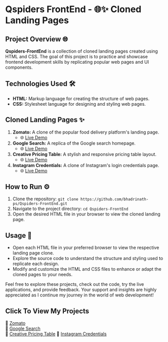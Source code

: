 # Qspiders FrontEnd - 🌐✨ Cloned Landing Pages

## Project Overview 🌐

**Qspiders-FrontEnd** is a collection of cloned landing pages created using HTML and CSS. The goal of this project is to practice and showcase frontend development skills by replicating popular web pages and UI components.

## Technologies Used 🛠️

- **HTML:** Markup language for creating the structure of web pages.
- **CSS:** Stylesheet language for designing and styling web pages.

## Cloned Landing Pages ✨

1. **Zomato:** A clone of the popular food delivery platform's landing page.
   - 🌐 [Live Demo](https://bhadrinath-ps.github.io/Qspiders-FrontEnd/Zomato.html)
2. **Google Search:** A replica of the Google search homepage.
   - 🌐 [Live Demo](https://bhadrinath-ps.github.io/Qspiders-FrontEnd/Google-Search-Clone.html)
3. **Creative Pricing Table:** A stylish and responsive pricing table layout.
   - 🌐 [Live Demo](https://bhadrinath-ps.github.io/Qspiders-FrontEnd/Creative-Pricing-Table.html)
4. **Instagram Credentials:** A clone of Instagram's login credentials page.
   - 🌐 [Live Demo](https://bhadrinath-ps.github.io/Qspiders-FrontEnd/Instagram-Credentials/Instagram-Login.html)

## How to Run ⚙️

1. Clone the repository: `git clone https://github.com/bhadrinath-ps/Qspiders-FrontEnd.git`
2. Navigate to the project directory: `cd Qspiders-FrontEnd`
3. Open the desired HTML file in your browser to view the cloned landing page.

## Usage 🚀

- Open each HTML file in your preferred browser to view the respective landing page clone.
- Explore the source code to understand the structure and styling used to replicate each design.
- Modify and customize the HTML and CSS files to enhance or adapt the cloned pages to your needs.

Feel free to explore these projects, check out the code, try the live applications, and provide feedback. Your support and insights are highly appreciated as I continue my journey in the world of web development!

## Click To View My Projects

🔗 [Zomato](https://bhadrinath-ps.github.io/Qspiders-FrontEnd/Zomato.html)  
🔗 [Google Search](https://bhadrinath-ps.github.io/Qspiders-FrontEnd/Google-Search-Clone.html)  
🔗 [Creative Pricing Table](https://bhadrinath-ps.github.io/Qspiders-FrontEnd/Creative-Pricing-Table.html)
🔗 [Instagram Credentials](https://bhadrinath-ps.github.io/Qspiders-FrontEnd/Instagram-Credentials/Instagram-Login.html)  

